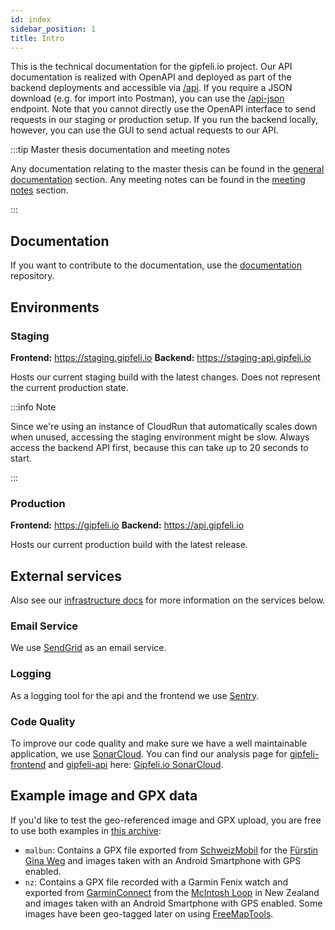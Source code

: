 ```yaml
---
id: index
sidebar_position: 1
title: Intro
---
```


This is the technical documentation for the gipfeli.io project. Our API documentation is realized with OpenAPI and
deployed as part of the backend deployments and accessible via [/api](http://api.gipfeli.io/api/). If you require a JSON
download (e.g. for import into Postman), you can use the [/api-json](http://api.gipfeli.io/api-json/) endpoint. Note
that you cannot directly use the OpenAPI interface to send requests in our staging or production setup. If you run the
backend locally, however, you can use the GUI to send actual requests to our API.

:::tip Master thesis documentation and meeting notes

Any documentation relating to the master thesis can be found in the [general documentation](../general) section. Any
meeting notes can be found in
the [meeting notes](../meeting-notes) section.

:::

## Documentation

If you want to contribute to the documentation, use the [documentation](https://github.com/gipfeli-io/documentation)
repository.

## Environments

### Staging

**Frontend:** https://staging.gipfeli.io
**Backend:** https://staging-api.gipfeli.io

Hosts our current staging build with the latest changes. Does not represent the current production state.

:::info Note

Since we're using an instance of CloudRun that automatically scales down when unused, accessing the staging environment
might be slow. Always access the backend API first, because this can take up to 20 seconds to start.

:::

### Production

**Frontend:** https://gipfeli.io
**Backend:** https://api.gipfeli.io

Hosts our current production build with the latest release.

## External services

Also see our [infrastructure docs](infrastructure/basics.md) for more information on the services below.

### Email Service

We use [SendGrid](https://sendgrid.com/) as an email service.

### Logging

As a logging tool for the api and the frontend we use [Sentry](https://sentry.io).

### Code Quality

To improve our code quality and make sure we have a well maintainable application, we
use [SonarCloud](https://www.sonarsource.com/).
You can find our analysis page for [gipfeli-frontend](https://github.com/gipfeli-io/gipfeli-frontend)
and [gipfeli-api](https://github.com/gipfeli-io/gipfeli-api)
here: [Gipfeli.io SonarCloud](https://sonarcloud.io/organizations/gipfeli-io/projects).

## Example image and GPX data

If you'd like to test the geo-referenced image and GPX upload, you are free to use both examples
in [this archive](/examples/examples.zip):

* `malbun`: Contains a GPX file exported from [SchweizMobil](https://www.schweizmobil.ch/) for
  the [Fürstin Gina Weg](https://www.schweizmobil.ch/de/wanderland/routen/route-0995.html) and images taken with an
  Android Smartphone with GPS enabled.
* `nz`: Contains a GPX file recorded with a Garmin Fenix watch and exported
  from [GarminConnect](http://connect.garmin.com/) from
  the [McIntosh Loop](https://www.doc.govt.nz/parks-and-recreation/places-to-go/otago/places/whakaari-conservation-area/things-to-do/mt-mcintosh-loop-track/)
  in New Zealand and images taken with an Android Smartphone with GPS enabled. Some images have been geo-tagged later on
  using [FreeMapTools](https://www.freemaptools.com/view-and-edit-photo-gps-data.htm).


